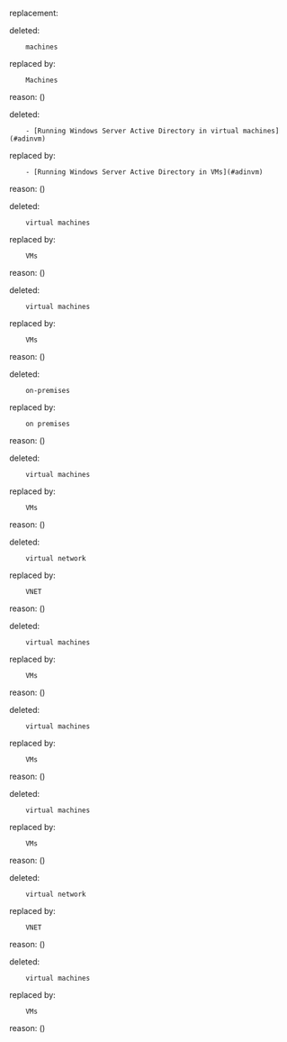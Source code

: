 replacement:

deleted:

		machines

replaced by:

		Machines

reason: ()

deleted:

		- [Running Windows Server Active Directory in virtual machines](#adinvm)

replaced by:

		- [Running Windows Server Active Directory in VMs](#adinvm)

reason: ()

deleted:

		virtual machines

replaced by:

		VMs

reason: ()

deleted:

		virtual machines

replaced by:

		VMs

reason: ()

deleted:

		on-premises

replaced by:

		on premises

reason: ()

deleted:

		virtual machines

replaced by:

		VMs

reason: ()

deleted:

		virtual network

replaced by:

		VNET

reason: ()

deleted:

		virtual machines

replaced by:

		VMs

reason: ()

deleted:

		virtual machines

replaced by:

		VMs

reason: ()

deleted:

		virtual machines

replaced by:

		VMs

reason: ()

deleted:

		virtual network

replaced by:

		VNET

reason: ()

deleted:

		virtual machines

replaced by:

		VMs

reason: ()


